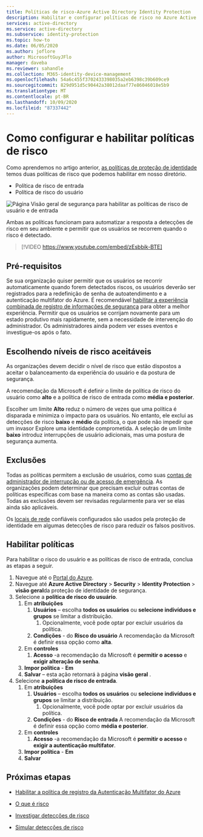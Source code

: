```yaml
---
title: Políticas de risco-Azure Active Directory Identity Protection
description: Habilitar e configurar políticas de risco no Azure Active Directory Identity Protection
services: active-directory
ms.service: active-directory
ms.subservice: identity-protection
ms.topic: how-to
ms.date: 06/05/2020
ms.author: joflore
author: MicrosoftGuyJFlo
manager: daveba
ms.reviewer: sahandle
ms.collection: M365-identity-device-management
ms.openlocfilehash: 54a6c455f3702433398035a2eb6398c39b609ce9
ms.sourcegitcommit: 829d951d5c90442a38012daaf77e86046018e5b9
ms.translationtype: MT
ms.contentlocale: pt-BR
ms.lasthandoff: 10/09/2020
ms.locfileid: "87337442"
---
```

# <a name="how-to-configure-and-enable-risk-policies"></a>Como configurar e habilitar políticas de risco

Como aprendemos no artigo anterior, [as políticas de proteção de identidade](concept-identity-protection-policies.md) temos duas políticas de risco que podemos habilitar em nosso diretório. 

- Política de risco de entrada
- Política de risco do usuário

![Página Visão geral de segurança para habilitar as políticas de risco de usuário e de entrada](./media/howto-identity-protection-configure-risk-policies/identity-protection-security-overview.png)

Ambas as políticas funcionam para automatizar a resposta a detecções de risco em seu ambiente e permitir que os usuários se recorrem quando o risco é detectado. 

> [!VIDEO https://www.youtube.com/embed/zEsbbik-BTE]

## <a name="prerequisites"></a>Pré-requisitos 

Se sua organização quiser permitir que os usuários se recorrir automaticamente quando forem detectados riscos, os usuários deverão ser registrados para a redefinição de senha de autoatendimento e a autenticação multifator do Azure. É recomendável [habilitar a experiência combinada de registro de informações de segurança](../authentication/howto-registration-mfa-sspr-combined.md) para obter a melhor experiência. Permitir que os usuários se corrijam novamente para um estado produtivo mais rapidamente, sem a necessidade de intervenção do administrador. Os administradores ainda podem ver esses eventos e investigue-os após o fato. 

## <a name="choosing-acceptable-risk-levels"></a>Escolhendo níveis de risco aceitáveis

As organizações devem decidir o nível de risco que estão dispostos a aceitar o balanceamento da experiência do usuário e da postura de segurança. 

A recomendação da Microsoft é definir o limite de política de risco do usuário como **alto** e a política de risco de entrada como **média e posterior**.

Escolher um limite **Alto** reduz o número de vezes que uma política é disparada e minimiza o impacto para os usuários. No entanto, ele exclui as detecções de risco **baixo** e **médio** da política, o que pode não impedir que um invasor Explore uma identidade comprometida. A seleção de um limite **baixo** introduz interrupções de usuário adicionais, mas uma postura de segurança aumenta.

## <a name="exclusions"></a>Exclusões

Todas as políticas permitem a exclusão de usuários, como suas [contas de administrador de interrupção ou de acesso de emergência](../users-groups-roles/directory-emergency-access.md). As organizações podem determinar que precisam excluir outras contas de políticas específicas com base na maneira como as contas são usadas. Todas as exclusões devem ser revisadas regularmente para ver se elas ainda são aplicáveis.

Os [locais de rede](../conditional-access/location-condition.md) confiáveis configurados são usados pela proteção de identidade em algumas detecções de risco para reduzir os falsos positivos.

## <a name="enable-policies"></a>Habilitar políticas

Para habilitar o risco do usuário e as políticas de risco de entrada, conclua as etapas a seguir.

1. Navegue até o [Portal do Azure](https://portal.azure.com).
1. Navegue até **Azure Active Directory**  >  **Security**  >  **Identity Protection**  >  **visão geral**da proteção de identidade de segurança.
1. Selecione a **política de risco do usuário**.
   1. Em **atribuições**
      1. **Usuários** – escolha **todos os usuários** ou **selecione indivíduos e grupos** se limitar a distribuição.
         1. Opcionalmente, você pode optar por excluir usuários da política.
      1. **Condições**  -  do **Risco do usuário** A recomendação da Microsoft é definir essa opção como **alta**.
   1. Em **controles**
      1. **Acesso** -a recomendação da Microsoft é **permitir o acesso** e **exigir alteração de senha**.
   1. **Impor política**  -  **Em**
   1. **Salvar** – esta ação retornará à página **visão geral** .
1. Selecione **a política de risco de entrada**.
   1. Em **atribuições**
      1. **Usuários** – escolha **todos os usuários** ou **selecione indivíduos e grupos** se limitar a distribuição.
         1. Opcionalmente, você pode optar por excluir usuários da política.
      1. **Condições**  -  do **Risco de entrada** A recomendação da Microsoft é definir essa opção como **média e posterior**.
   1. Em **controles**
      1. **Acesso** -a recomendação da Microsoft é **permitir o acesso** e **exigir a autenticação multifator**.
   1. **Impor política**  -  **Em**
   1. **Salvar**

## <a name="next-steps"></a>Próximas etapas

- [Habilitar a política de registro da Autenticação Multifator do Azure](howto-identity-protection-configure-mfa-policy.md)

- [O que é risco](concept-identity-protection-risks.md)

- [Investigar detecções de risco](howto-identity-protection-investigate-risk.md)

- [Simular detecções de risco](howto-identity-protection-simulate-risk.md)
